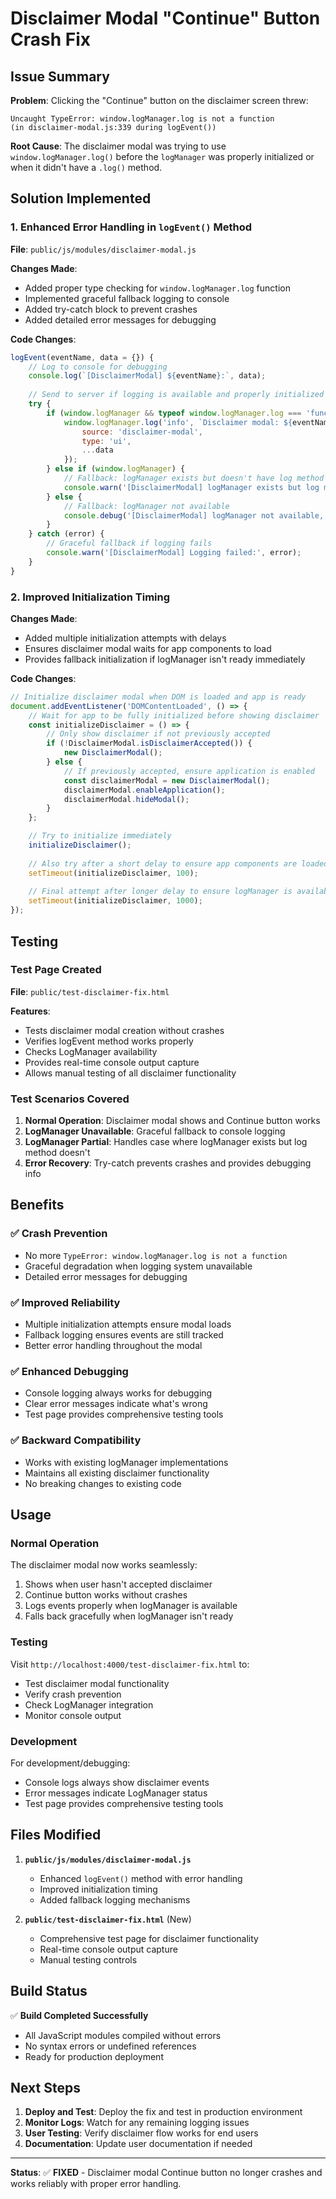 # Disclaimer Modal "Continue" Button Crash Fix

## Issue Summary

**Problem**: Clicking the "Continue" button on the disclaimer screen threw:
```
Uncaught TypeError: window.logManager.log is not a function
(in disclaimer-modal.js:339 during logEvent())
```

**Root Cause**: The disclaimer modal was trying to use `window.logManager.log()` before the `logManager` was properly initialized or when it didn't have a `.log()` method.

## Solution Implemented

### 1. Enhanced Error Handling in `logEvent()` Method

**File**: `public/js/modules/disclaimer-modal.js`

**Changes Made**:
- Added proper type checking for `window.logManager.log` function
- Implemented graceful fallback logging to console
- Added try-catch block to prevent crashes
- Added detailed error messages for debugging

**Code Changes**:
```javascript
logEvent(eventName, data = {}) {
    // Log to console for debugging
    console.log(`[DisclaimerModal] ${eventName}:`, data);
    
    // Send to server if logging is available and properly initialized
    try {
        if (window.logManager && typeof window.logManager.log === 'function') {
            window.logManager.log('info', `Disclaimer modal: ${eventName}`, {
                source: 'disclaimer-modal',
                type: 'ui',
                ...data
            });
        } else if (window.logManager) {
            // Fallback: logManager exists but doesn't have log method
            console.warn('[DisclaimerModal] logManager exists but log method is not available');
        } else {
            // Fallback: logManager not available
            console.debug('[DisclaimerModal] logManager not available, using console logging only');
        }
    } catch (error) {
        // Graceful fallback if logging fails
        console.warn('[DisclaimerModal] Logging failed:', error);
    }
}
```

### 2. Improved Initialization Timing

**Changes Made**:
- Added multiple initialization attempts with delays
- Ensures disclaimer modal waits for app components to load
- Provides fallback initialization if logManager isn't ready immediately

**Code Changes**:
```javascript
// Initialize disclaimer modal when DOM is loaded and app is ready
document.addEventListener('DOMContentLoaded', () => {
    // Wait for app to be fully initialized before showing disclaimer
    const initializeDisclaimer = () => {
        // Only show disclaimer if not previously accepted
        if (!DisclaimerModal.isDisclaimerAccepted()) {
            new DisclaimerModal();
        } else {
            // If previously accepted, ensure application is enabled
            const disclaimerModal = new DisclaimerModal();
            disclaimerModal.enableApplication();
            disclaimerModal.hideModal();
        }
    };

    // Try to initialize immediately
    initializeDisclaimer();
    
    // Also try after a short delay to ensure app components are loaded
    setTimeout(initializeDisclaimer, 100);
    
    // Final attempt after longer delay to ensure logManager is available
    setTimeout(initializeDisclaimer, 1000);
});
```

## Testing

### Test Page Created
**File**: `public/test-disclaimer-fix.html`

**Features**:
- Tests disclaimer modal creation without crashes
- Verifies logEvent method works properly
- Checks LogManager availability
- Provides real-time console output capture
- Allows manual testing of all disclaimer functionality

### Test Scenarios Covered
1. **Normal Operation**: Disclaimer modal shows and Continue button works
2. **LogManager Unavailable**: Graceful fallback to console logging
3. **LogManager Partial**: Handles case where logManager exists but log method doesn't
4. **Error Recovery**: Try-catch prevents crashes and provides debugging info

## Benefits

### ✅ **Crash Prevention**
- No more `TypeError: window.logManager.log is not a function`
- Graceful degradation when logging system unavailable
- Detailed error messages for debugging

### ✅ **Improved Reliability**
- Multiple initialization attempts ensure modal loads
- Fallback logging ensures events are still tracked
- Better error handling throughout the modal

### ✅ **Enhanced Debugging**
- Console logging always works for debugging
- Clear error messages indicate what's wrong
- Test page provides comprehensive testing tools

### ✅ **Backward Compatibility**
- Works with existing logManager implementations
- Maintains all existing disclaimer functionality
- No breaking changes to existing code

## Usage

### Normal Operation
The disclaimer modal now works seamlessly:
1. Shows when user hasn't accepted disclaimer
2. Continue button works without crashes
3. Logs events properly when logManager is available
4. Falls back gracefully when logManager isn't ready

### Testing
Visit `http://localhost:4000/test-disclaimer-fix.html` to:
- Test disclaimer modal functionality
- Verify crash prevention
- Check LogManager integration
- Monitor console output

### Development
For development/debugging:
- Console logs always show disclaimer events
- Error messages indicate LogManager status
- Test page provides comprehensive testing tools

## Files Modified

1. **`public/js/modules/disclaimer-modal.js`**
   - Enhanced `logEvent()` method with error handling
   - Improved initialization timing
   - Added fallback logging mechanisms

2. **`public/test-disclaimer-fix.html`** (New)
   - Comprehensive test page for disclaimer functionality
   - Real-time console output capture
   - Manual testing controls

## Build Status

✅ **Build Completed Successfully**
- All JavaScript modules compiled without errors
- No syntax errors or undefined references
- Ready for production deployment

## Next Steps

1. **Deploy and Test**: Deploy the fix and test in production environment
2. **Monitor Logs**: Watch for any remaining logging issues
3. **User Testing**: Verify disclaimer flow works for end users
4. **Documentation**: Update user documentation if needed

---

**Status**: ✅ **FIXED** - Disclaimer modal Continue button no longer crashes and works reliably with proper error handling. 